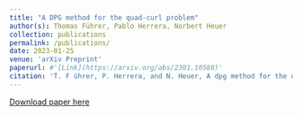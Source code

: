 ```yaml
---
title: "A DPG method for the quad-curl problem"
author(s): Thomas Führer, Pablo Herrera, Norbert Heuer
collection: publications
permalink: /publications/
date: 2023-01-25
venue: 'arXiv Preprint'
paperurl: #'[Link](https://arxiv.org/abs/2301.10588)'
citation: 'T. F ̈uhrer, P. Herrera, and N. Heuer, A dpg method for the quad-curl problem, arXiv preprint arXiv:2301.10588, (2023)'
---
```

[Download paper here](https://arxiv.org/abs/2301.10588)
